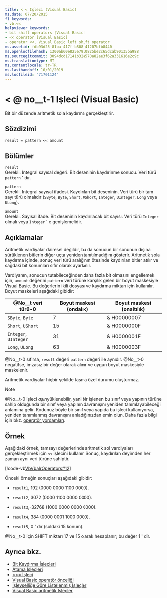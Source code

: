 ```yaml
---
title: < < Işleci (Visual Basic)
ms.date: 07/20/2015
f1_keywords:
- vb.<<
helpviewer_keywords:
- bit shift operators [Visual Basic]
- << operator [Visual Basic]
- operator <<, Visual Basic left shift operator
ms.assetid: fdb93d25-81ba-417f-b808-41207bfb8440
ms.openlocfilehash: 1300ab60e825e7910825be2c65dcab90135ba988
ms.sourcegitcommit: 3094dcd17141b32a570a82ae3f62a331616e2c9c
ms.translationtype: MT
ms.contentlocale: tr-TR
ms.lasthandoff: 10/01/2019
ms.locfileid: "71701124"
---
```

# <a name="-operator-visual-basic"></a>\< @ no__t-1 Işleci (Visual Basic)
Bit bir düzende aritmetik sola kaydırma gerçekleştirir.  
  
## <a name="syntax"></a>Sözdizimi  
  
```vb  
result = pattern << amount  
```  
  
## <a name="parts"></a>Bölümler  
 `result`  
 Gerekli. Integral sayısal değeri. Bit deseninin kaydırinme sonucu. Veri türü `pattern` ' dır.  
  
 `pattern`  
 Gerekli. Integral sayısal ifadesi. Kaydırılan bit deseninin. Veri türü bir tam sayı türü olmalıdır (`SByte`, `Byte`, `Short`, `UShort`, `Integer`, `UInteger`, `Long` veya `ULong`).  
  
 `amount`  
 Gerekli. Sayısal ifade. Bit deseninin kaydırılacak bit sayısı. Veri türü `Integer` olmalı veya `Integer` ' e genişlemelidir.  
  
## <a name="remarks"></a>Açıklamalar  
 Aritmetik vardiyalar dairesel değildir, bu da sonucun bir sonunun dışına sürüklenen bitlerin diğer uçta yeniden tanıtılmadığını gösterir. Aritmetik sola kaydırma içinde, sonuç veri türü aralığının ötesinde kaydırılan bitler atılır ve sağdaki bit konumları sıfır olarak ayarlanır.  
  
 Vardiyanın, sonucun tutabileceğinden daha fazla bit olmasını engellemek için, `amount` değerini `pattern` veri türüne karşılık gelen bir boyut maskesiyle Visual Basic. Bu değerlerin ikili dosyası ve kaydırma miktarı için kullanılır. Boyut maskeleri aşağıdaki gibidir:  
  
|@No__t veri türü-0|Boyut maskesi (ondalık)|Boyut maskesi (onaltılık)|  
|----------------------------|---------------------------|-------------------------------|  
|`SByte`, `Byte`|7|& H00000007|  
|`Short`, `UShort`|15|& H0000000F|  
|`Integer`, `UInteger`|31|& H0000001F|  
|`Long`, `ULong`|63|& H0000003F|  
  
 @No__t-0 sıfırsa, `result` değeri `pattern` değeri ile aynıdır. @No__t-0 negatifse, imzasız bir değer olarak alınır ve uygun boyut maskesiyle maskelenir.  
  
 Aritmetik vardiyalar hiçbir şekilde taşma özel durumu oluşturmaz.  
  
> [!NOTE]
> @No__t-0 işleci *aşırı*yüklenebilir, yani bir işlenen bu sınıf veya yapının türüne sahip olduğunda bir sınıf veya yapının davranışını yeniden tanımlayabileceği anlamına gelir. Kodunuz böyle bir sınıf veya yapıda bu işleci kullanıyorsa, yeniden tanımlanmış davranışını anladığınızdan emin olun. Daha fazla bilgi için bkz. [operatör yordamları](../../../visual-basic/programming-guide/language-features/procedures/operator-procedures.md).  
  
## <a name="example"></a>Örnek  
 Aşağıdaki örnek, tamsayı değerlerinde aritmetik sol vardiyaları gerçekleştirmek için `<<` işlecini kullanır. Sonuç, kaydırılan deyimden her zaman aynı veri türüne sahiptir.  
  
 [!code-vb[VbVbalrOperators#12](~/samples/snippets/visualbasic/VS_Snippets_VBCSharp/VbVbalrOperators/VB/Class1.vb#12)]  
  
 Önceki örneğin sonuçları aşağıdaki gibidir:  
  
- `result1`, 192 (0000 0000 1100 0000).  
  
- `result2`, 3072 (0000 1100 0000 0000).  
  
- `result3`,-32768 (1000 0000 0000 0000).  
  
- `result4`, 384 (0000 0001 1000 0000).  
  
- `result5`, 0 ' dır (soldaki 15 konum).  
  
 @No__t-0 için SHIFT miktarı 17 ve 15 olarak hesaplanır; bu değer 1 ' dir.  
  
## <a name="see-also"></a>Ayrıca bkz.

- [Bit Kaydırma İşleçleri](../../../visual-basic/language-reference/operators/bit-shift-operators.md)
- [Atama İşleçleri](../../../visual-basic/language-reference/operators/assignment-operators.md)
- [<<= İşleci](../../../visual-basic/language-reference/operators/left-shift-assignment-operator.md)
- [Visual Basic operatör önceliği](../../../visual-basic/language-reference/operators/operator-precedence.md)
- [İşlevselliğe Göre Listelenmiş İşleçler](../../../visual-basic/language-reference/operators/operators-listed-by-functionality.md)
- [Visual Basic aritmetik Işleçler](../../../visual-basic/programming-guide/language-features/operators-and-expressions/arithmetic-operators.md)
